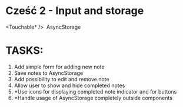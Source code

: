 # Cześć 2 - Input and storage

<Touchable* />
<Image />
<TextInput />
AsyncStorage

# TASKS:
1. Add simple form for adding new note
2. Save notes to AsyncStorage
3. Add possibility to edit and remove note
4. Allow user to show and hide completed notes
5. *Use icons for displaying completed note indicator and for buttons
6. *Handle usage of AsyncStorage completely outside components